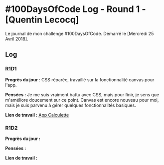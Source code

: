 # #100DaysOfCode Log - Round 1 - [Quentin Lecocq]

Le journal de mon challenge #100DaysOfCode. Démarré le [Mercredi 25 Avril 2018].
## Log

### R1D1 

**Progrès du jour** : CSS réparée, travaillé sur la fonctionnalité canvas pour l'app.

**Pensées :** Je me suis vraiment battu avec CSS, mais pour finir, je sens que m'améliore doucement sur ce point. Canvas est encore nouveau pour moi, mais je suis parvenu à gérer quelques fonctionnalités basiques.

**Lien de travail :** [App Calculette](http://www.example.com)

### R1D2

**Progrès du jour :**  

**Pensées :** 

**Lien de travail :** 
